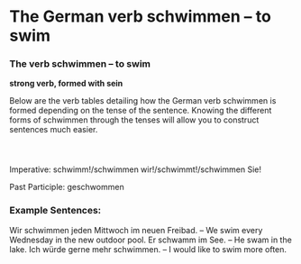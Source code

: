 # The German verb schwimmen – to swim



### The verb schwimmen – to swim

**strong verb, formed with sein**

Below are the verb tables detailing how the German verb schwimmen is formed depending on the tense of the sentence. Knowing the different forms of schwimmen through the tenses will allow you to construct sentences much easier.

### 


 

Imperative: schwimm!/schwimmen wir!/schwimmt!/schwimmen Sie!

Past Participle: geschwommen

### Example Sentences:

Wir schwimmen jeden Mittwoch im neuen Freibad. – We swim every Wednesday in the new outdoor pool.
Er schwamm im See. – He swam in the lake.
Ich würde gerne mehr schwimmen. – I would like to swim more often.
